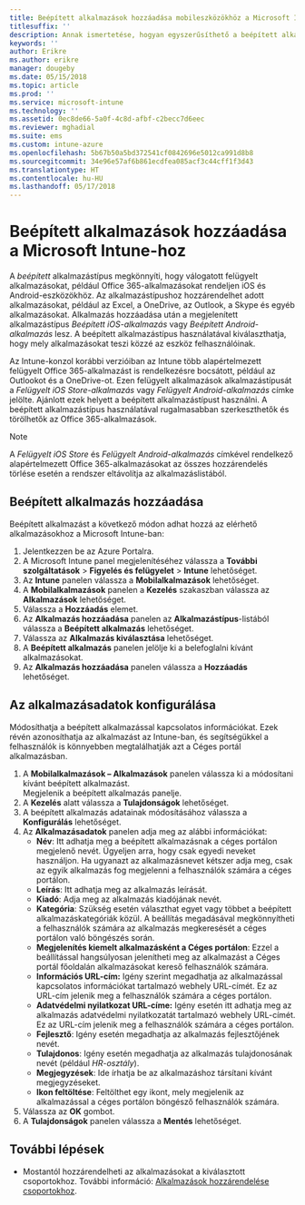 ```yaml
---
title: Beépített alkalmazások hozzáadása mobileszközökhöz a Microsoft Intune-nal
titlesuffix: ''
description: Annak ismertetése, hogyan egyszerűsíthető a beépített alkalmazások mobileszközökre való telepítése az Intune használatával.
keywords: ''
author: Erikre
ms.author: erikre
manager: dougeby
ms.date: 05/15/2018
ms.topic: article
ms.prod: ''
ms.service: microsoft-intune
ms.technology: ''
ms.assetid: 0ec8de66-5a0f-4c8d-afbf-c2becc7d6eec
ms.reviewer: mghadial
ms.suite: ems
ms.custom: intune-azure
ms.openlocfilehash: 5b67b50a5bd372541cf0842696e5012ca991d8b8
ms.sourcegitcommit: 34e96e57af6b861ecdfea085acf3c44cff1f3d43
ms.translationtype: HT
ms.contentlocale: hu-HU
ms.lasthandoff: 05/17/2018
---
```

# <a name="add-built-in-apps-to-microsoft-intune"></a>Beépített alkalmazások hozzáadása a Microsoft Intune-hoz

A *beépített* alkalmazástípus megkönnyíti, hogy válogatott felügyelt alkalmazásokat, például Office 365-alkalmazásokat rendeljen iOS és Android-eszközökhöz. Az alkalmazástípushoz hozzárendelhet adott alkalmazásokat, például az Excel, a OneDrive, az Outlook, a Skype és egyéb alkalmazásokat. Alkalmazás hozzáadása után a megjelenített alkalmazástípus *Beépített iOS-alkalmazás* vagy *Beépített Android-alkalmazás* lesz. A beépített alkalmazástípus használatával kiválaszthatja, hogy mely alkalmazásokat teszi közzé az eszköz felhasználóinak.

Az Intune-konzol korábbi verzióiban az Intune több alapértelmezett felügyelt Office 365-alkalmazást is rendelkezésre bocsátott, például az Outlookot és a OneDrive-ot. Ezen felügyelt alkalmazások alkalmazástípusát a *Felügyelt iOS Store-alkalmazás* vagy *Felügyelt Android-alkalmazás* címke jelölte. Ajánlott ezek helyett a beépített alkalmazástípust használni. A beépített alkalmazástípus használatával rugalmasabban szerkeszthetők és törölhetők az Office 365-alkalmazások.

>[!NOTE]
>A *Felügyelt iOS Store* és *Felügyelt Android-alkalmazás* címkével rendelkező alapértelmezett Office 365-alkalmazásokat az összes hozzárendelés törlése esetén a rendszer eltávolítja az alkalmazáslistából.

## <a name="add-a-built-in-app"></a>Beépített alkalmazás hozzáadása

Beépített alkalmazást a következő módon adhat hozzá az elérhető alkalmazásokhoz a Microsoft Intune-ban:
1. Jelentkezzen be az Azure Portalra.
2. A Microsoft Intune panel megjelenítéséhez válassza a **További szolgáltatások** > **Figyelés és felügyelet** > **Intune** lehetőséget.
3. Az **Intune** panelen válassza a **Mobilalkalmazások** lehetőséget.
4. A **Mobilalkalmazások** panelen a **Kezelés** szakaszban válassza az **Alkalmazások** lehetőséget.
5. Válassza a **Hozzáadás** elemet.
6. Az **Alkalmazás hozzáadása** panelen az **Alkalmazástípus**-listából válassza a **Beépített alkalmazás** lehetőséget.
7. Válassza az **Alkalmazás kiválasztása** lehetőséget.
8. A **Beépített alkalmazás** panelen jelölje ki a belefoglalni kívánt alkalmazásokat.
9. Az **Alkalmazás hozzáadása** panelen válassza a **Hozzáadás** lehetőséget.


## <a name="configure-app-information"></a>Az alkalmazásadatok konfigurálása

Módosíthatja a beépített alkalmazással kapcsolatos információkat. Ezek révén azonosíthatja az alkalmazást az Intune-ban, és segítségükkel a felhasználók is könnyebben megtalálhatják azt a Céges portál alkalmazásban.
1. A **Mobilalkalmazások – Alkalmazások** panelen válassza ki a módosítani kívánt beépített alkalmazást.  
    Megjelenik a beépített alkalmazás panelje.
2. A **Kezelés** alatt válassza a **Tulajdonságok** lehetőséget.
3. A beépített alkalmazás adatainak módosításához válassza a **Konfigurálás** lehetőséget.
4. Az **Alkalmazásadatok** panelen adja meg az alábbi információkat:
    - **Név**: Itt adhatja meg a beépített alkalmazásnak a céges portálon megjelenő nevét. Ügyeljen arra, hogy csak egyedi neveket használjon. Ha ugyanazt az alkalmazásnevet kétszer adja meg, csak az egyik alkalmazás fog megjelenni a felhasználók számára a céges portálon.
    - **Leírás**: Itt adhatja meg az alkalmazás leírását. 
    - **Kiadó**: Adja meg az alkalmazás kiadójának nevét.
    - **Kategória**: Szükség esetén választhat egyet vagy többet a beépített alkalmazáskategóriák közül. A beállítás megadásával megkönnyítheti a felhasználók számára az alkalmazás megkeresését a céges portálon való böngészés során.
    - **Megjelenítés kiemelt alkalmazásként a Céges portálon**: Ezzel a beállítással hangsúlyosan jelenítheti meg az alkalmazást a Céges portál főoldalán alkalmazásokat kereső felhasználók számára.
    - **Információs URL-cím:** Igény szerint megadhatja az alkalmazással kapcsolatos információkat tartalmazó webhely URL-címét. Ez az URL-cím jelenik meg a felhasználók számára a céges portálon.
    - **Adatvédelmi nyilatkozat URL-címe:** Igény esetén itt adhatja meg az alkalmazás adatvédelmi nyilatkozatát tartalmazó webhely URL-címét. Ez az URL-cím jelenik meg a felhasználók számára a céges portálon.
    - **Fejlesztő**: Igény esetén megadhatja az alkalmazás fejlesztőjének nevét.
    - **Tulajdonos**: Igény esetén megadhatja az alkalmazás tulajdonosának nevét (például *HR-osztály*).
    - **Megjegyzések**: Ide írhatja be az alkalmazáshoz társítani kívánt megjegyzéseket.
    - **Ikon feltöltése**: Feltölthet egy ikont, mely megjelenik az alkalmazással a céges portálon böngésző felhasználók számára.
4. Válassza az **OK** gombot.
5. A **Tulajdonságok** panelen válassza a **Mentés** lehetőséget.

## <a name="next-steps"></a>További lépések

- Mostantól hozzárendelheti az alkalmazásokat a kiválasztott csoportokhoz. További információ: [Alkalmazások hozzárendelése csoportokhoz](apps-deploy.md).
